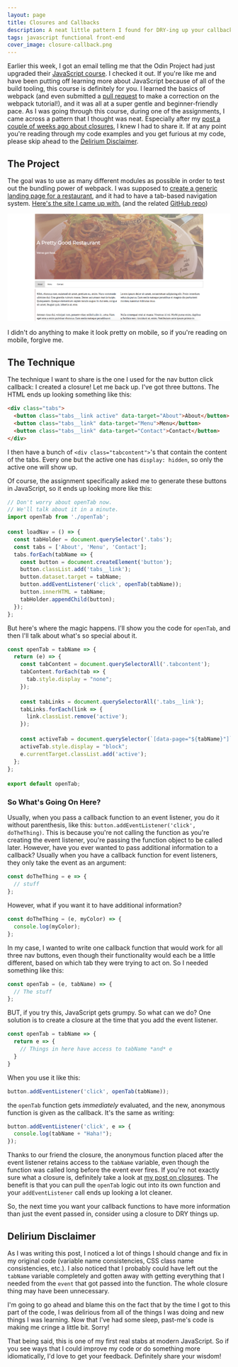 ```yaml
---
layout: page
title: Closures and Callbacks
description: A neat little pattern I found for DRY-ing up your callbacks.
tags: javascript functional front-end
cover_image: closure-callback.png
---
```


Earlier this week, I got an email telling me that the Odin Project had just upgraded their [JavaScript course](https://www.theodinproject.com/courses/javascript).  I checked it out.  If you're like me and have been putting off learning more about JavaScript because of all of the build tooling, this course is definitely for you.  I learned the basics of webpack (and even submitted a [pull request](https://github.com/webpack/webpack.js.org/pull/1855) to make a correction on the webpack tutorial!), and it was all at a super gentle and beginner-friendly pace.  As I was going through this course, during one of the assignments, I came across a pattern that I thought was neat.  Especially after my [post a couple of weeks ago about closures](https://assertnotmagic.com/2018/02/10/closure-i-hardly-know-her/), I knew I had to share it.  If at any point you're reading through my code examples and you get furious at my code, please skip ahead to the [Delirium Disclaimer](#delirium-disclaimer).

## The Project

The goal was to use as many different modules as possible in order to test out the bundling power of webpack.  I was supposed to [create a generic landing page for a restaurant](https://www.theodinproject.com/courses/javascript/lessons/restaurant-page), and it had to have a tab-based navigation system.  [Here's the site I came up with.](https://assertnotmagic.com/odin-restaurant/)  (and the related [GitHub repo](https://github.com/rpalo/odin-restaurant))

![My Odin Project Restaurant](/img/odin-restaurant.png)

I didn't do anything to make it look pretty on mobile, so if you're reading on mobile, forgive me.

## The Technique

The technique I want to share is the one I used for the nav button click callback: I created a closure!  Let me back up.  I've got three buttons.  The HTML ends up looking something like this:

```html
<div class="tabs">
  <button class="tabs__link active" data-target="About">About</button>
  <button class="tabs__link" data-target="Menu">Menu</button>
  <button class="tabs__link" data-target="Contact">Contact</button>
</div>
```

I then have a bunch of `<div class="tabcontent">`'s that contain the content of the tabs.  Every one but the active one has `display: hidden`, so only the active one will show up.

Of course, the assignment specifically asked me to generate these buttons in JavaScript, so it ends up looking more like this:

```javascript
// Don't worry about openTab now.
// We'll talk about it in a minute.
import openTab from './openTab';

const loadNav = () => {
  const tabHolder = document.querySelector('.tabs');
  const tabs = ['About', 'Menu', 'Contact'];
  tabs.forEach(tabName => {
    const button = document.createElement('button');
    button.classList.add('tabs__link');
    button.dataset.target = tabName;
    button.addEventListener('click', openTab(tabName));
    button.innerHTML = tabName;
    tabHolder.appendChild(button);
  });
};
```

But here's where the magic happens.  I'll show you the code for `openTab`, and then I'll talk about what's so special about it.

```javascript
const openTab = tabName => {
  return (e) => {
    const tabContent = document.querySelectorAll('.tabcontent');
    tabContent.forEach(tab => {
      tab.style.display = "none";
    });
    
    const tabLinks = document.querySelectorAll('.tabs__link');
    tabLinks.forEach(link => {
      link.classList.remove('active');
    });
    
    const activeTab = document.querySelector(`[data-page="${tabName}"]`);
    activeTab.style.display = "block";
    e.currentTarget.classList.add('active');
  };
};

export default openTab;
```

### So What's Going On Here?

Usually, when you pass a callback function to an event listener, you do it without parenthesis, like this: `button.addEventListener('click', doTheThing)`.  This is because you're not calling the function as you're creating the event listener, you're passing the function object to be called later.  However, have you ever wanted to pass additional information to a callback?  Usually when you have a callback function for event listeners, they only take the event as an argument:

```javascript
const doTheThing = e => {
  // stuff
};
```

However, what if you want it to have additional information?

```javascript
const doTheThing = (e, myColor) => {
  console.log(myColor);
};
```

In my case, I wanted to write one callback function that would work for all three nav buttons, even though their functionality would each be a little different, based on which tab they were trying to act on.  So I needed something like this:

```javascript
const openTab = (e, tabName) => {
  // The stuff
};
```

BUT, if you try this, JavaScript gets grumpy.  So what can we do?  One solution is to create a closure at the time that you add the event listener.

```javascript
const openTab = tabName => {
  return e => {
    // Things in here have access to tabName *and* e
  }
}
```

When you use it like this:

```javascript
button.addEventListener('click', openTab(tabName));
```

the `openTab` function gets *immediately* evaluated, and the new, anonymous function is given as the callback.  It's the same as writing:

```javascript
button.addEventListener('click', e => {
  console.log(tabName + "Haha!");
});
```

Thanks to our friend the closure, the anonymous function placed after the event listener retains access to the `tabName` variable, even though the function was called long before the event ever fires.  If you're not exactly sure what a closure is, definitely take a look at [my post on closures](https://assertnotmagic.com/2018/02/10/closure-i-hardly-know-her/).  The benefit is that you can pull the `openTab` logic out into its own function and your `addEventListener` call ends up looking a lot cleaner.

So, the next time you want your callback functions to have more information than just the event passed in, consider using a closure to DRY things up.

## Delirium Disclaimer

As I was writing this post, I noticed a lot of things I should change and fix in my original code (variable name consistencies, CSS class name consistencies, etc.).  I also noticed that I probably could have left out the `tabName` variable completely and gotten away with getting everything that I needed from the `event` that got passed into the function.  The whole closure thing may have been unnecessary.

I'm going to go ahead and blame this on the fact that by the time I got to this part of the code, I was delirious from all of the things I was doing and new things I was learning.  Now that I've had some sleep, past-me's code is making me cringe a little bit.  Sorry!

That being said, this is one of my first real stabs at modern JavaScript.  So if you see ways that I could improve my code or do something more idiomatically, I'd love to get your feedback.  Definitely share your wisdom!